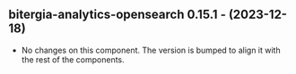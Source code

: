   ## bitergia-analytics-opensearch 0.15.1 - (2023-12-18)
  
  * No changes on this component. The version is bumped to align it
    with the rest of the components.
